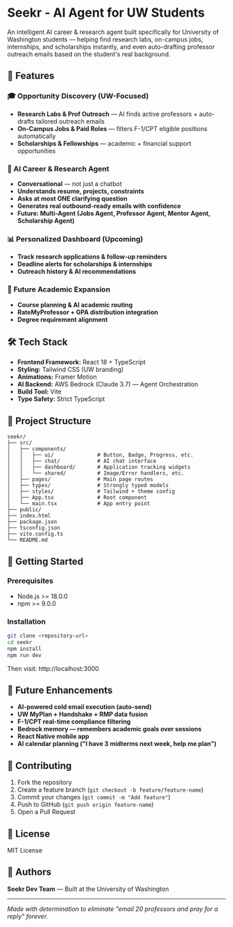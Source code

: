 # Seekr - AI Agent for UW Students

An intelligent AI career & research agent built specifically for University of Washington students — helping find research labs, on-campus jobs, internships, and scholarships instantly, and even auto-drafting professor outreach emails based on the student's real background.

## 🌟 Features

### 🎓 Opportunity Discovery (UW-Focused)

- **Research Labs & Prof Outreach** — AI finds active professors + auto-drafts tailored outreach emails
- **On-Campus Jobs & Paid Roles** — filters F-1/CPT eligible positions automatically
- **Scholarships & Fellowships** — academic + financial support opportunities

### 🤖 AI Career & Research Agent

- **Conversational** — not just a chatbot
- **Understands resume, projects, constraints**
- **Asks at most ONE clarifying question**
- **Generates real outbound-ready emails with confidence**
- **Future: Multi-Agent (Jobs Agent, Professor Agent, Mentor Agent, Scholarship Agent)**

### 📊 Personalized Dashboard (Upcoming)

- **Track research applications & follow-up reminders**
- **Deadline alerts for scholarships & internships**
- **Outreach history & AI recommendations**

### 🔎 Future Academic Expansion

- **Course planning & AI academic routing**
- **RateMyProfessor + GPA distribution integration**
- **Degree requirement alignment**

## 🛠️ Tech Stack

- **Frontend Framework:** React 18 + TypeScript
- **Styling:** Tailwind CSS (UW branding)
- **Animations:** Framer Motion
- **AI Backend:** AWS Bedrock (Claude 3.7) — Agent Orchestration
- **Build Tool:** Vite
- **Type Safety:** Strict TypeScript

## 📁 Project Structure

```
seekr/
├── src/
│   ├── components/
│   │   ├── ui/              # Button, Badge, Progress, etc.
│   │   ├── chat/            # AI chat interface
│   │   ├── dashboard/       # Application tracking widgets
│   │   └── shared/          # Image/Error handlers, etc.
│   ├── pages/               # Main page routes
│   ├── types/               # Strongly typed models
│   ├── styles/              # Tailwind + theme config
│   ├── App.tsx              # Root component
│   └── main.tsx             # App entry point
├── public/
├── index.html
├── package.json
├── tsconfig.json
├── vite.config.ts
└── README.md
```

## 🚀 Getting Started

### Prerequisites

- Node.js >= 18.0.0
- npm >= 9.0.0

### Installation

```bash
git clone <repository-url>
cd seekr
npm install
npm run dev
```

Then visit: http://localhost:3000

## 🔮 Future Enhancements

- **AI-powered cold email execution (auto-send)**
- **UW MyPlan + Handshake + RMP data fusion**
- **F-1/CPT real-time compliance filtering**
- **Bedrock memory — remembers academic goals over sessions**
- **React Native mobile app**
- **AI calendar planning ("I have 3 midterms next week, help me plan")**

## 🤝 Contributing

1. Fork the repository
2. Create a feature branch (`git checkout -b feature/feature-name`)
3. Commit your changes (`git commit -m "Add feature"`)
4. Push to GitHub (`git push origin feature-name`)
5. Open a Pull Request

## 📄 License

MIT License

## 👥 Authors

**Seekr Dev Team** — Built at the University of Washington

---

*Made with determination to eliminate "email 20 professors and pray for a reply" forever.*
